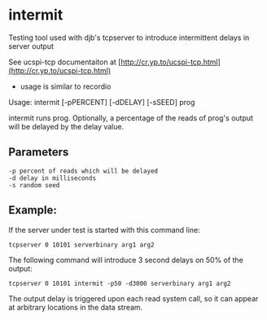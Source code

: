 # intermit

Testing tool used with djb's tcpserver to introduce intermittent delays in server output


See ucspi-tcp documentaiton at [http://cr.yp.to/ucspi-tcp.html](http://cr.yp.to/ucspi-tcp.html)

 - usage is similar to recordio

Usage: intermit [-pPERCENT] [-dDELAY] [-sSEED] prog

intermit runs prog. Optionally, a percentage of the reads of prog's output will be delayed by the delay value.

## Parameters
```
-p percent of reads which will be delayed
-d delay in milliseconds
-s random seed 
```

## Example:

If the server under test is started with this command line:

```
tcpserver 0 10101 serverbinary arg1 arg2
```

The following command will introduce 3 second delays on 50% of the output:
```
tcpserver 0 10101 intermit -p50 -d3000 serverbinary arg1 arg2
```

The output delay is triggered upon each read system call, so it can appear at arbitrary locations in the data stream.

